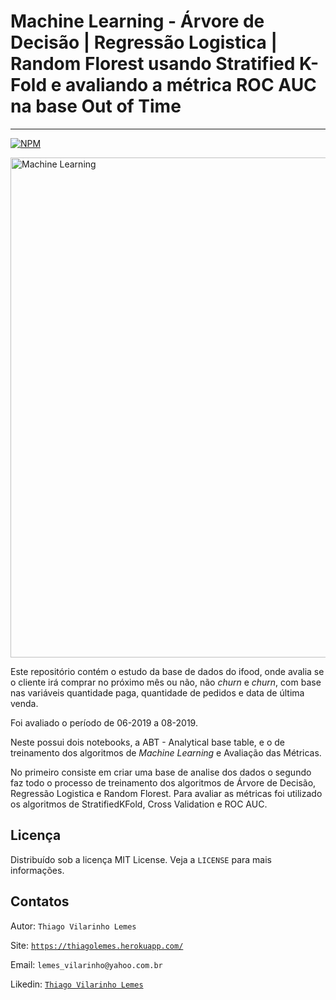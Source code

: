 # Machine Learning - Árvore de Decisão | Regressão Logistica | Random Florest usando Stratified K-Fold e avaliando a métrica ROC AUC na base Out of Time 
<hr> 

[![NPM](https://img.shields.io/github/license/tvlemes/machine-learning)](https://github.com/tvlemes/machine-learning/blob/main/license)

 <img src="https://github.com/tvlemes/machine-learning/blob/main/image/apresentacao_machine_learning.gif" alt="Machine Learning" width="800"> 
 
Este repositório contém o estudo da base de dados do ifood, onde avalia se o cliente irá comprar no próximo mês ou não, não *churn* e *churn*, com base 
nas variáveis quantidade paga, quantidade de pedidos e data de última venda.

Foi avaliado o período de 06-2019 a 08-2019.

Neste possui dois notebooks, a ABT - Analytical base table, e o de treinamento dos algoritmos de *Machine Learning* e Avaliação das Métricas.

No primeiro consiste em criar uma base de analise dos dados o segundo faz todo o processo de treinamento dos algoritmos de Árvore de Decisão, Regressão Logistica e 
Random Florest. Para avaliar as métricas foi utilizado os algoritmos de StratifiedKFold, Cross Validation e ROC AUC.

## Licença

Distribuído sob a licença MIT License. Veja a `LICENSE` para mais informações.

<!-- Contatos -->
## Contatos

Autor: `Thiago Vilarinho Lemes`

Site: [`https://thiagolemes.herokuapp.com/`](https://thiagolemes.herokuapp.com)

Email: `lemes_vilarinho@yahoo.com.br`

Likedin: [`Thiago Vilarinho Lemes`](https://www.linkedin.com/in/thiago-vilarinho-lemes-b1232727/)
